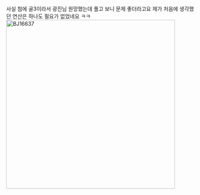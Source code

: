 사실 첨에 골3이라서 광진님 원망했는데 풀고 보니 문제 좋더라고요 
제가 처음에 생각했던 연산은 하나도 필요가 없었네요 ㅋㅋ
<img width="452" alt="BJ16637" src="https://user-images.githubusercontent.com/74286242/159715483-76a6e7ae-7722-48db-8775-65816ed12830.png">
